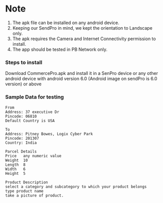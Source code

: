 # Note
1. The apk file can be installed on any android device. 
2. Keeping our SendPro in mind, we kept the orientation to Landscape only.
3. The apk requires the Camera and Internet Connectivity permission to install.
4. The app should be tested in PB Network only.

### Steps to install

Download CommercePro.apk and install it in a SenPro device or any other android device with android version 6.0 (Android image on sendPro is 6.0 version) or above

### Sample Data for testing

```
From 
Address: 37 executive Dr 
Pincode: 06810
Default Country is USA 

To 
Address: Pitney Bowes, Logix Cyber Park
Pincode: 201307
Country: India

Parcel Details
Price   any numeric value
Weight  10
Length  8
Width   6
Height  5

Product Description
select a category and subcategory to which your product belongs
type product name
take a picture of product.
```
